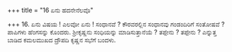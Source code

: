 +++
title = "16 ಏನು ಹದನೇನೆಲವೊ"

+++
16. ಏನು ವಿಷಯ ! ಎಲವೋ ಏನು ! ಸಂಧಾನವೆ ? ಕೌರವರಲ್ಲಿನ ಸಂಧಾನವು ಗಂಡಂದಿರಿಗೆ ಸಂತೋಷವೆ ? ಪಾಪಿಗಳು ಹೆಂಗಸನ್ನು ಕೊಂದರು. ಶ್ರೀಕೃಷ್ಣನು ಸಂಧಿಯನ್ನು ಮಾಡಿಸುತ್ತಾನೆಯೆ ? ತಪ್ಪೇನು ? ತಪ್ಪೇನು ? ಎನ್ನುತ್ತ  ಬಾಡಿದ ಕಮಲಮುಖದ ದ್ರೌಪದಿ ಕೃಷ್ಣನ ಸಭೆಗೆ ಬಂದಳು.